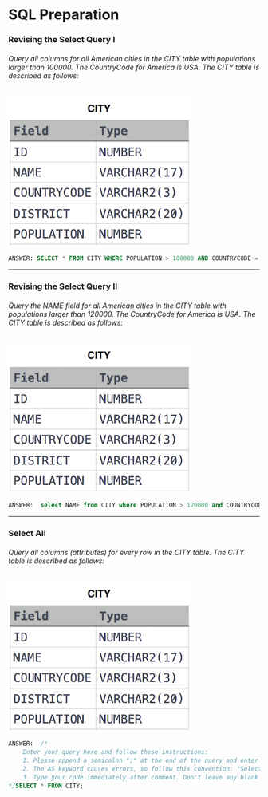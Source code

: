 # SQL Preparation

### Revising the Select Query I
###### Query all columns for all American cities in the CITY table with populations larger than 100000. The CountryCode for America is USA. The CITY table is described as follows:
![City Table](<SQL-CITY.jpg>)
```sql
ANSWER: SELECT * FROM CITY WHERE POPULATION > 100000 AND COUNTRYCODE = "USA";
```
----
### Revising the Select Query II
###### Query the NAME field for all American cities in the CITY table with populations larger than 120000. The CountryCode for America is USA. The CITY table is described as follows:
![City Table](<SQL-CITY.jpg>)
```sql
ANSWER:  select NAME from CITY where POPULATION > 120000 and COUNTRYCODE = 'USA';
```

----
### Select All
###### Query all columns (attributes) for every row in the CITY table. The CITY table is described as follows:
![City Table](<SQL-CITY.jpg>)
```sql
ANSWER:  /*
    Enter your query here and follow these instructions:
    1. Please append a semicolon ";" at the end of the query and enter your query in a single line to avoid error.
    2. The AS keyword causes errors, so follow this convention: "Select t.Field From table1 t" instead of "select t.Field From table1 AS t"
    3. Type your code immediately after comment. Don't leave any blank line.
*/SELECT * FROM CITY;
```
